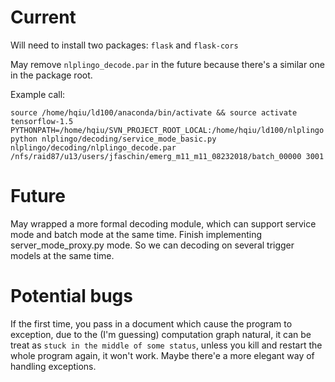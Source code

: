
# Current

Will need to install two packages: `flask` and `flask-cors`

May remove `nlplingo_decode.par` in the future because there's a similar one in the package root.

Example call:

`source /home/hqiu/ld100/anaconda/bin/activate && source activate tensorflow-1.5`
`PYTHONPATH=/home/hqiu/SVN_PROJECT_ROOT_LOCAL:/home/hqiu/ld100/nlplingo python nlplingo/decoding/service_mode_basic.py  nlplingo/decoding/nlplingo_decode.par /nfs/raid87/u13/users/jfaschin/emerg_m11_m11_08232018/batch_00000 3001`

# Future

May wrapped a more formal decoding module, which can support service mode and batch mode at the same time.
Finish implementing server_mode_proxy.py mode. So we can decoding on several trigger models at the same time.

# Potential bugs

If the first time, you pass in a document which cause the program to exception, due to the (I'm guessing) computation graph natural, it can be treat as `stuck in the middle of some status`, unless you kill and restart the whole program again, it won't work. Maybe there'e a more elegant way of handling exceptions.
